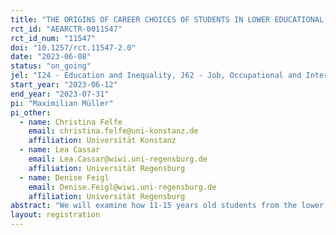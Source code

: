 ```yaml
---
title: "THE ORIGINS OF CAREER CHOICES OF STUDENTS IN LOWER EDUCATIONAL TRACKS"
rct_id: "AEARCTR-0011547"
rct_id_num: "11547"
doi: "10.1257/rct.11547-2.0"
date: "2023-06-08"
status: "on_going"
jel: "I24 - Education and Inequality, J62 - Job, Occupational and Intergenerational Mobility, D91 - Micro-Based Behavioral Economics: Role and Effects of Psychological, Emotional, Social, and Cognitive Factors on Decision Making,  J16 Economics of Gender,  	J24 	Human Capital • Skills • Occupational Choice • Labor Productivity "
start_year: "2023-06-12"
end_year: "2023-07-31"
pi: "Maximilian Müller"
pi_other:
  - name: Christina Felfe
    email: christina.felfe@uni-konstanz.de
    affiliation: Universität Konstanz
  - name: Lea Cassar
    email: Lea.Cassar@wiwi.uni-regensburg.de
    affiliation: Universität Regensburg
  - name: Denise Feigl
    email: Denise.Feigl@wiwi.uni-regensburg.de
    affiliation: Universität Regensburg
abstract: "We will examine how 11-15 years old students from the lower tracks of secondary school in Germany (plan to) choose their post-secondary career tracks and fields of occupation. Combining survey, experimental, and econometric methods, we will study the origins of students’ plans in one unified framework, examining the relative importance of i) preferences for different career aspects, ii) beliefs about these career aspects across different tracks and fields, and iii) perceived external pressure from parents and peers. We actively involve both parents and peers to analyze to what extent they shape students’ preferences and beliefs and influence choices directly through perceived pressure. Focusing on young students of ages 11 to 15 is crucial to identify at what ages students start forming preferences and beliefs relevant to their choices and at what age external pressures are active and internalized. This is also the age at which most professional orientation programs take place in schools. "
layout: registration
---
```


